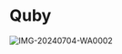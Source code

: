 # Quby

![IMG-20240704-WA0002](https://github.com/Alfa12345677/Quby/assets/99698898/2af3de23-9bce-4b71-84ac-34775db2c91e)
